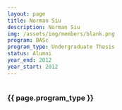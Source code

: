 ```yaml
---
layout: page
title: Norman Siu
description: Norman Siu
img: /assets/img/members/blank.png
program: BASc
program_type: Undergraduate Thesis
status: Alumni
year_end: 2012
year_start: 2012
---
```


<img class="profile_img" src="{{ page.img | prepend: site.baseurl | prepend: site.url }}" alt=""/>

<h3> {{ page.program_type }} </h3>